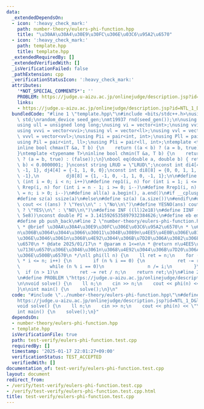 ```yaml
---
data:
  _extendedDependsOn:
  - icon: ':heavy_check_mark:'
    path: number-theory/eulers-phi-function.hpp
    title: "\u30AA\u30A4\u30E9\u30FC\u306E\u03C6\u95A2\u6570"
  - icon: ':heavy_check_mark:'
    path: template.hpp
    title: template.hpp
  _extendedRequiredBy: []
  _extendedVerifiedWith: []
  _isVerificationFailed: false
  _pathExtension: cpp
  _verificationStatusIcon: ':heavy_check_mark:'
  attributes:
    '*NOT_SPECIAL_COMMENTS*': ''
    PROBLEM: https://judge.u-aizu.ac.jp/onlinejudge/description.jsp?id=NTL_1_D&lang=jp
    links:
    - https://judge.u-aizu.ac.jp/onlinejudge/description.jsp?id=NTL_1_D&lang=jp
  bundledCode: "#line 1 \"template.hpp\"\n#include <bits/stdc++.h>\nusing namespace\
    \ std;\nrandom_device seed_gen;\nmt19937 rnd(seed_gen());\n\nusing ll = long long;\n\
    using ull = unsigned long long;\nusing vi = vector<int>;\nusing vvi = vector<vi>;\n\
    using vvvi = vector<vvi>;\nusing vl = vector<ll>;\nusing vvl = vector<vl>;\nusing\
    \ vvvl = vector<vvl>;\nusing Pii = pair<int, int>;\nusing Pll = pair<ll, ll>;\n\
    using Pil = pair<int, ll>;\nusing Pli = pair<ll, int>;\ntemplate <typename T>\n\
    inline bool chmax(T &a, T b) {\n    return ((a < b) ? (a = b, true) : (false));\n\
    }\ntemplate <typename T>\ninline bool chmin(T &a, T b) {\n    return ((a > b)\
    \ ? (a = b, true) : (false));\n}\nbool eq(double a, double b) { return abs(a -\
    \ b) < 0.0000001; }\nconst string LRUD = \"LRUD\";\nconst int di4[4] = {0, 0,\
    \ -1, 1}, dj4[4] = {-1, 1, 0, 0};\nconst int di8[8] = {0, 0, 1, 1, 1, -1, -1,\
    \ -1},\n          dj8[8] = {1, -1, 0, -1, 1, 0, -1, 1};\n\n#define rep(i, n) for\
    \ (int i = 0; i < n; i++)\n#define rep1(i, n) for (int i = 1; i <= n; i++)\n#define\
    \ Rrep(i, n) for (int i = n - 1; i >= 0; i--)\n#define Rrep1(i, n) for (int i\
    \ = n; i > 0; i--)\n#define all(a) a.begin(), a.end()\n#if __cplusplus >= 202003L\n\
    #define sz(a) ssize(a)\n#else\n#define sz(a) (a.size())\n#endif\n#define yesno(ans)\
    \ cout << ((ans) ? \"Yes\\n\" : \"No\\n\")\n#define YESNO(ans) cout << ((ans)\
    \ ? \"YES\\n\" : \"NO\\n\")\n#define INF ((ll)2e18)\n#define IINF ((int)(1e9 +\
    \ 5e8))\nconst double PI = 3.1415926535897932384626;\n#define eb emplace_back\n\
    #define pb push_back\n#line 2 \"number-theory/eulers-phi-function.hpp\"\n/**\n\
    \ * @brief \u30AA\u30A4\u30E9\u30FC\u306E\u03C6\u95A2\u6570\n * \u6B63\u6574\u6570\
    n\u306B\u3064\u3044\u3066\u30011\u304B\u3089n\u4EE5\u4E0B\u306E\u81EA\u7136\u6570\
    \u306E\u3046\u3061n\u3068\u4E92\u3044\u306B\u7D20\u306A\u3082\u306E\u306E\u500B\
    \u6570\n * @date 2025/01/17\n * @param n 1<=n\n * @return n\u4EE5\u4E0B\u306E\u81EA\
    \u7136\u6570\u306E\u3046\u3061n\u3068\u4E92\u3044\u306B\u7D20\u306A\u3082\u306E\
    \u306E\u500B\u6570\n */\nll phi(ll n) {\n    ll ret = n;\n    for (ll i = 2; i\
    \ * i <= n; i++) {\n        if (n % i == 0) {\n            ret -= ret / i;\n \
    \           while (n % i == 0)\n                n /= i;\n        }\n    }\n  \
    \  if (n > 1)\n        ret -= ret / n;\n    return ret;\n}\n#line 2 \"test-verify/eulers-phi-function.test.cpp\"\
    \n#define PROBLEM \"https://judge.u-aizu.ac.jp/onlinejudge/description.jsp?id=NTL_1_D&lang=jp\"\
    \n\nvoid solve() {\n    ll n;\n    cin >> n;\n    cout << phi(n) << \"\\n\";\n\
    }\n\nint main() {\n    solve();\n}\n"
  code: "#include \"../number-theory/eulers-phi-function.hpp\"\n#define PROBLEM \"\
    https://judge.u-aizu.ac.jp/onlinejudge/description.jsp?id=NTL_1_D&lang=jp\"\n\n\
    void solve() {\n    ll n;\n    cin >> n;\n    cout << phi(n) << \"\\n\";\n}\n\n\
    int main() {\n    solve();\n}"
  dependsOn:
  - number-theory/eulers-phi-function.hpp
  - template.hpp
  isVerificationFile: true
  path: test-verify/eulers-phi-function.test.cpp
  requiredBy: []
  timestamp: '2025-01-17 22:01:27+09:00'
  verificationStatus: TEST_ACCEPTED
  verifiedWith: []
documentation_of: test-verify/eulers-phi-function.test.cpp
layout: document
redirect_from:
- /verify/test-verify/eulers-phi-function.test.cpp
- /verify/test-verify/eulers-phi-function.test.cpp.html
title: test-verify/eulers-phi-function.test.cpp
---
```

